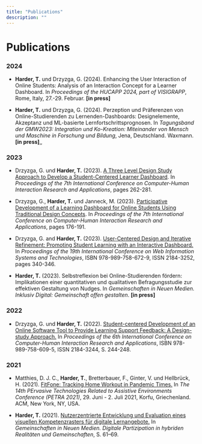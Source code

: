 ```yaml
---
title: "Publications"
description: ""
---
```


# Publications


### 2024

- **Harder, T.** und Drzyzga, G. (2024). Enhancing the User Interaction of Online Students: Analysis of an Interaction Concept for a Learner Dashboard. In *Proceedings of the HUCAPP 2024, part of VISIGRAPP*, Rome, Italy, 27.-29. Februar. **[in press]**


- **Harder, T.** und Drzyzga, G. (2024). Perzeption und Präferenzen von Online-Studierenden zu Lernenden-Dashboards: Designelemente, Akzeptanz und ML-basierte Lernfortschrittsprognosen. In *Tagungsband der GMW2023: Integration und Ko-Kreation: Miteinander von Mensch und Maschine in Forschung und Bildung*, Jena, Deutschland. Waxmann. **[in press]**‚‚

### 2023

- Drzyzga, G. und **Harder, T.** (2023). [A Three Level Design Study Approach to Develop a Student-Centered Learner Dashboard](https://link.springer.com/chapter/10.1007/978-3-031-49425-3_16). In *Proceedings of the 7th International Conference on Computer-Human Interaction Research and Applications*, pages 262-281.

- Drzyzga, G., **Harder, T.** und Janneck, M. (2023). [Participative Development of a Learning Dashboard for Online Students Using Traditional Design Concepts](https://link.springer.com/chapter/10.1007/978-3-031-49368-3_11). In *Proceedings of the 7th International Conference on Computer-Human Interaction Research and Applications*, pages 176-191.

- Drzyzga, G. and **Harder, T.** (2023). [User-Centered Design and Iterative Refinement: Promoting Student Learning with an Interactive Dashboard.](https://www.scitepress.org/Link.aspx?doi=10.5220/0012191300003584) In *Proceedings of the 19th International Conference on Web Information Systems and Technologies*, ISBN 978-989-758-672-9, ISSN 2184-3252, pages 340-346.

- **Harder, T.** (2023). Selbstreflexion bei Online-Studierenden fördern: Implikationen einer quantitativen und qualitativen Befragungsstudie zur effektiven Gestaltung von Nudges. In *Gemeinschaften in Neuen Medien. Inklusiv Digital: Gemeinschaft offen gestalten*. **[in press]**



### 2022
- Drzyzga, G. und **Harder, T.** (2022). [Student-centered Development of an Online Software Tool to Provide Learning Support Feedback: A Design-study Approach.](https://www.scitepress.org/Link.aspx?doi=10.5220/0011589100003323) In *Proceedings of the 6th International Conference on Computer-Human Interaction Research and Applications*, ISBN 978-989-758-609-5, ISSN 2184-3244, S. 244-248.

### 2021
- Matthies, D. J. C., **Harder, T.**, Bretterbauer, F., Ginter, V. und Hellbrück, H. (2021). [FitFone: Tracking Home Workout in Pandemic Times.](https://dl.acm.org/doi/10.1145/3453892.3461334) In *The 14th PErvasive Technologies Related to Assistive Environments Conference (PETRA 2021)*, 29. Juni - 2. Juli 2021, Korfu, Griechenland. ACM, New York, NY, USA.

- **Harder, T.** (2021). [Nutzerzentrierte Entwicklung und Evaluation eines visuellen Kompetenzrasters für digitale Lernangebote.](https://doi.org/10.25368/2022.27) In *Gemeinschaften in Neuen Medien. Digitale Partizipation in hybriden Realitäten und Gemeinschaften*, S. 61–69.

